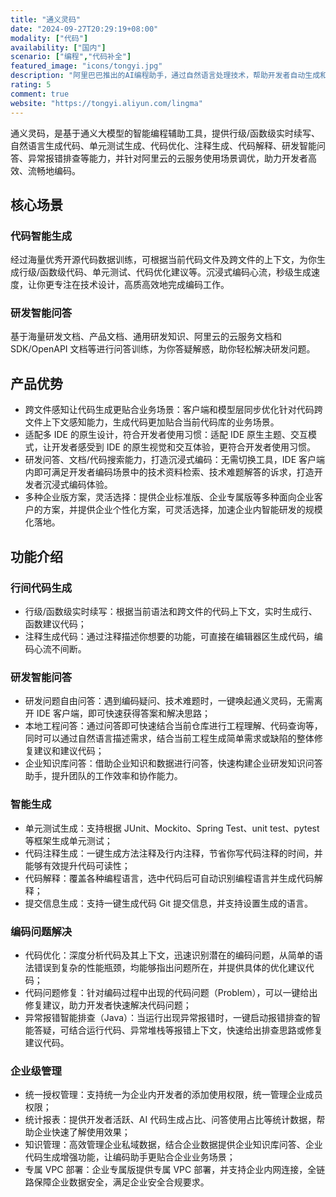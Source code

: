 ```yaml
---
title: "通义灵码"
date: "2024-09-27T20:29:19+08:00"
modality: ["代码"]
availability: ["国内"]
scenario: ["编程","代码补全"]
featured_image: "icons/tongyi.jpg"
description: "阿里巴巴推出的AI编程助手，通过自然语言处理技术，帮助开发者自动生成和优化代码，简化开发流程，尤其适用于大型项目的快速开发。"
rating: 5
comment: true
website: "https://tongyi.aliyun.com/lingma"
---
```


通义灵码，是基于通义大模型的智能编程辅助工具，提供行级/函数级实时续写、自然语言生成代码、单元测试生成、代码优化、注释生成、代码解释、研发智能问答、异常报错排查等能力，并针对阿里云的云服务使用场景调优，助力开发者高效、流畅地编码。

## 核心场景
### 代码智能生成
经过海量优秀开源代码数据训练，可根据当前代码文件及跨文件的上下文，为你生成行级/函数级代码、单元测试、代码优化建议等。沉浸式编码心流，秒级生成速度，让你更专注在技术设计，高质高效地完成编码工作。

### 研发智能问答
基于海量研发文档、产品文档、通用研发知识、阿里云的云服务文档和 SDK/OpenAPI 文档等进行问答训练，为你答疑解惑，助你轻松解决研发问题。

## 产品优势
* 跨文件感知让代码生成更贴合业务场景：客户端和模型层同步优化针对代码跨文件上下文感知能力，生成代码更加贴合当前代码库的业务场景。
* 适配多 IDE 的原生设计，符合开发者使用习惯：适配 IDE 原生主题、交互模式，让开发者感受到 IDE 的原生视觉和交互体验，更符合开发者使用习惯。
* 研发问答、文档/代码搜索能力，打造沉浸式编码：无需切换工具，IDE 客户端内即可满足开发者编码场景中的技术资料检索、技术难题解答的诉求，打造开发者沉浸式编码体验。
* 多种企业版方案，灵活选择：提供企业标准版、企业专属版等多种面向企业客户的方案，并提供企业个性化方案，可灵活选择，加速企业内智能研发的规模化落地。

## 功能介绍
### 行间代码生成
* 行级/函数级实时续写：根据当前语法和跨文件的代码上下文，实时生成行、函数建议代码；
* 注释生成代码：通过注释描述你想要的功能，可直接在编辑器区生成代码，编码心流不间断。

### 研发智能问答
* 研发问题自由问答：遇到编码疑问、技术难题时，一键唤起通义灵码，无需离开 IDE 客户端，即可快速获得答案和解决思路；
* 本地工程问答：通过问答即可快速结合当前仓库进行工程理解、代码查询等，同时可以通过自然语言描述需求，结合当前工程生成简单需求或缺陷的整体修复建议和建议代码；
* 企业知识库问答：借助企业知识和数据进行问答，快速构建企业研发知识问答助手，提升团队的工作效率和协作能力。

### 智能生成
* 单元测试生成：支持根据 JUnit、Mockito、Spring Test、unit test、pytest 等框架生成单元测试；
* 代码注释生成：一键生成方法注释及行内注释，节省你写代码注释的时间，并能够有效提升代码可读性；
* 代码解释：覆盖各种编程语言，选中代码后可自动识别编程语言并生成代码解释；
* 提交信息生成：支持一键生成代码 Git 提交信息，并支持设置生成的语言。

### 编码问题解决
* 代码优化：深度分析代码及其上下文，迅速识别潜在的编码问题，从简单的语法错误到复杂的性能瓶颈，均能够指出问题所在，并提供具体的优化建议代码；
* 代码问题修复：针对编码过程中出现的代码问题（Problem），可以一键给出修复建议，助力开发者快速解决代码问题；
* 异常报错智能排查（Java）：当运行出现异常报错时，一键启动报错排查的智能答疑，可结合运行代码、异常堆栈等报错上下文，快速给出排查思路或修复建议代码。

### 企业级管理
* 统一授权管理：支持统一为企业内开发者的添加使用权限，统一管理企业成员权限；
* 统计报表：提供开发者活跃、AI 代码生成占比、问答使用占比等统计数据，帮助企业快速了解使用效果；
* 知识管理：高效管理企业私域数据，结合企业数据提供企业知识库问答、企业代码生成增强功能，让编码助手更贴合企业业务场景；
* 专属 VPC 部署：企业专属版提供专属 VPC 部署，并支持企业内网连接，全链路保障企业数据安全，满足企业安全合规要求。